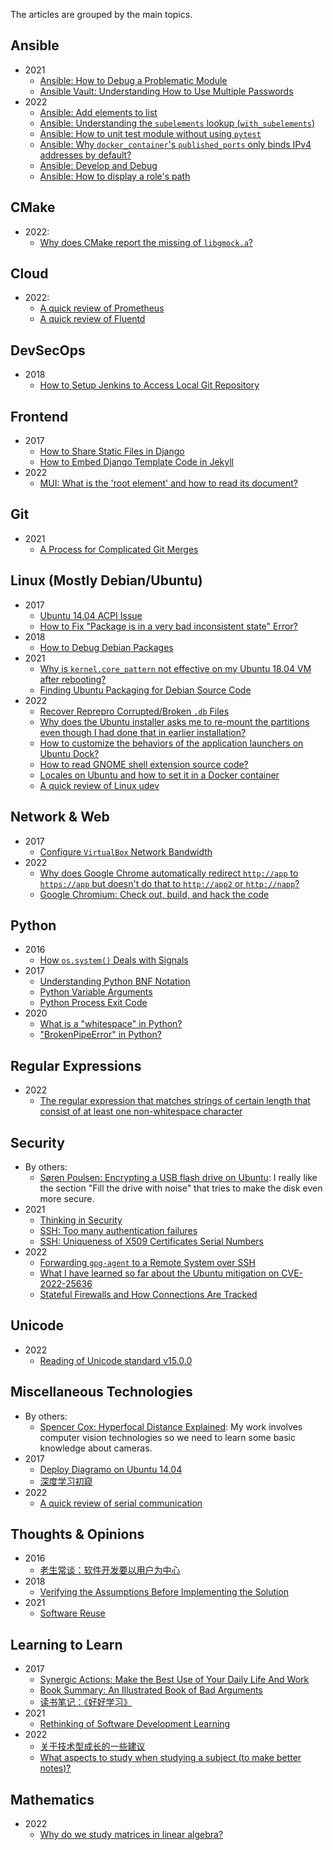 The articles are grouped by the main topics.

## Ansible

- 2021
  - [Ansible: How to Debug a Problematic Module](./_posts/2021/2021-01-29-Ansible-how-to-debug-a-problematic-module.md)
  - [Ansible Vault: Understanding How to Use Multiple Passwords](./_posts/2021/2021-02-08-Ansible-vault-multiple-passwords.md)
- 2022
  - [Ansible: Add elements to list](./_posts/2022/2022-01-06-Ansible-add-elements-to-list.md)
  - [Ansible: Understanding the `subelements` lookup (`with_subelements`)](./_posts/2022/2022-01-07-Ansible-subelements.md)
  - [Ansible: How to unit test module without using `pytest`](./_posts/2022/2022-01-09-Ansible-module-unit-tests.md)
  - [Ansible: Why `docker_container`'s `published_ports` only binds IPv4 addresses by default?](./_posts/2022/2022-02-10-docker_container-published_ports.md)
  - [Ansible: Develop and Debug](./_posts/2022/2022-12-23-Ansible-develop-and-debug.md)
  - [Ansible: How to display a role's path](./_posts/2022/2022-12-23-Ansible-display-role-path.md)

## CMake

- 2022:
  - [Why does CMake report the missing of `libgmock.a`?](./_posts/2022/2022-05-11-CMake-libgmock.a-not-found.md)

## Cloud

- 2022:
  - [A quick review of Prometheus](./_posts/2022/2022-10-04-A-quick-review-of-Prometheus.md)
  - [A quick review of Fluentd](./_posts/2022/2022-10-05-A-quick-review-of-Fluentd.md)

## DevSecOps

- 2018
  - [How to Setup Jenkins to Access Local Git Repository](./_posts/2018/2018-08-06-Jenkins-setup-for-local-git-repo.md)

## Frontend

- 2017
  - [How to Share Static Files in Django](./_posts/2017/2017-02-07-Django-how-to-share-static-files.md)
  - [How to Embed Django Template Code in Jekyll](./_posts/2017/2017-02-08-Django-code-to-jekyll.md)
- 2022
  - [MUI: What is the 'root element' and how to read its document?](./_posts/2022/2022-05-22-What-is-root-element.md)

## Git

- 2021
  - [A Process for Complicated Git Merges](./_posts/2021/2021-10-14-A-process-for-complicated-git-merges.md)

## Linux (Mostly Debian/Ubuntu)

- 2017
  - [Ubuntu 14.04 ACPI Issue](./_posts/2017/2017-01-05-Ubuntu-ACPI-issue.md)
  - [How to Fix "Package is in a very bad inconsistent state" Error?](./_posts/2017/2017-02-13-Fix-package-very-bad-inconsistent-state.md)
- 2018
  - [How to Debug Debian Packages](./_posts/2018/2018-07-31-Debug-deb-pkg.md)
- 2021
  - [Why is `kernel.core_pattern` not effective on my Ubuntu 18.04 VM after rebooting?](./_posts/2021/2021-06-25-kernel.core_pattern-not-effective.md)
  - [Finding Ubuntu Packaging for Debian Source Code](./_posts/2021/2021-12-04-Finding-Ubuntu-packaging-for-Debian-source-code.md)
- 2022
  - [Recover Reprepro Corrupted/Broken `.db` Files](./_posts/2022/2022-02-21-Recover-reprepro-db.md)
  - [Why does the Ubuntu installer asks me to re-mount the partitions even though I had done that in earlier installation?](./_posts/2022/2022-03-24-Understanding-partitions-installing-multiple-OSes.md)
  - [How to customize the behaviors of the application launchers on Ubuntu Dock?](./_posts/2022/2022-06-22-Ubuntu-dash-to-dock.md)
  - [How to read GNOME shell extension source code?](./_posts/2022/2022-06-23-How-to-read-GNOME-shell-extension-source-code.md)
  - [Locales on Ubuntu and how to set it in a Docker container](./_posts/2022/2022-07-03-Ubuntu-Docker-locales.md)
  - [A quick review of Linux udev](./_posts/2022/2022-10-13-A-quick-review-of-udev.md)

## Network & Web

- 2017
  - [Configure `VirtualBox` Network Bandwidth](./_posts/2017/2017-01-16-Configure-VirtualBox-network-bandwidth.md)
- 2022
  - [Why does Google Chrome automatically redirect `http://app` to `https://app` but doesn't do that to `http://app2` or `http://napp`?](./_posts/2022/2022-02-18-Google-Chrome-http-app.md)
  - [Google Chromium: Check out, build, and hack the code](./_posts/2022/2022-06-17-Google-Chrome-build-and-run.md)

## Python

- 2016
  - [How `os.system()` Deals with Signals](./_posts/2016/2016-03-25-How-system-deals-with-signals.md)
- 2017
  - [Understanding Python BNF Notation](./_posts/2017/2017-02-21-Understanding-python-BNF.md)
  - [Python Variable Arguments](./_posts/2017/2017-05-09-Python-variable-arguments.md)
  - [Python Process Exit Code](./_posts/2017/2017-05-20-Python-process-exit-code.md)
- 2020
  - [What is a "whitespace" in Python?](./_posts/2020/2020-12-12-What-is-a-whitespace-in-Python.md)
  - ["BrokenPipeError" in Python?](./_posts/2020/2020-12-22-Python-BrokenPipeError.md)

## Regular Expressions

- 2022
  - [The regular expression that matches strings of certain length that consist of at least one non-whitespace character](./_posts/2022/2022-06-01-Regex-to-match-strings-consisting-at-least-one-non-white-space.md)

## Security

- By others:
  - [Søren Poulsen: Encrypting a USB flash drive on Ubuntu](https://sorenpoulsen.com/encrypting-a-usb-flash-drive-on-ubuntu): I really like the section "Fill the drive with noise" that tries to make the disk even more secure.
- 2021
  - [Thinking in Security](./_posts/2021/2021-02-14-Thinking-in-security.md)
  - [SSH: Too many authentication failures](./_posts/2021/2021-03-23-SSH-too-many-auth-failures.md)
  - [SSH: Uniqueness of X509 Certificates Serial Numbers](./_posts/2021/2021-03-26-SSH-X509-cert-serial-numbers.md)
- 2022
  - [Forwarding `gpg-agent` to a Remote System over SSH](./_posts/2022/2022-02-20-Forwarding-gpg-agent.md)
  - [What I have learned so far about the Ubuntu mitigation on CVE-2022-25636](./_posts/2022/2022-03-21-CVE-2022-25636.md)
  - [Stateful Firewalls and How Connections Are Tracked](./_posts/2022/2022-04-12-Stateful-firewalls-and-how-connections-are-tracked.md)

## Unicode

- 2022
  - [Reading of Unicode standard v15.0.0](./_posts/2022/2022-10-15-Reading-Unicode-standard.md)

## Miscellaneous Technologies

- By others:
  - [Spencer Cox: Hyperfocal Distance Explained](https://photographylife.com/landscapes/hyperfocal-distance-explained): My work involves computer vision technologies so we need to learn some basic knowledge about cameras.
- 2017
  - [Deploy Diagramo on Ubuntu 14.04](./_posts/2017/2017-01-11-Deploy-Diagramo.md)
  - [深度学习初窥](./_posts/2017/2017-01-14-Deep-learning-peek.md)
- 2022
  - [A quick review of serial communication](./_posts/2022/2022-10-10-A-quick-review-of-serial-communication.md)

## Thoughts & Opinions

- 2016
  - [老生常谈：软件开发要以用户为中心](./_posts/2016/2016-03-29-Tasks-should-be-user-centric.md)
- 2018
  - [Verifying the Assumptions Before Implementing the Solution](./_posts/2018/2018-04-05-Verify-assumptions.md)
- 2021
  - [Software Reuse](./_posts/2021/2021-03-30-Software-reuse.md)

## Learning to Learn

- 2017
  - [Synergic Actions: Make the Best Use of Your Daily Life And Work](./_posts/2017/2017-08-07-Synergic-actions.md)
  - [Book Summary: An Illustrated Book of Bad Arguments](./_posts/2017/2017-09-09-Bad-Arguments.md)
  - [读书笔记：《好好学习》](./_posts/2017/2017-09-09-Study-Wisely.md)
- 2021
  - [Rethinking of Software Development Learning](./_posts/2021/2021-01-27-Rethinking-of-software-dev-learning.md)
- 2022
  - [关于技术型成长的一些建议](./_posts/2022/2022-01-22-Technical-growth.md)
  - [What aspects to study when studying a subject (to make better notes)?](./_posts/2022/2022-08-27-What-aspects-to-study.md)

## Mathematics

- 2022
  - [Why do we study matrices in linear algebra?](./_posts/2022/2022-04-06-Why-study-matrices-in-linear-algebra.md)
